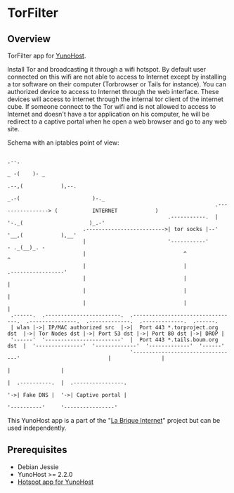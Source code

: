 # TorFilter
## Overview

TorFilter app for [YunoHost](http://yunohost.org/).

Install Tor and broadcasting it through a wifi hotspot. By default user
connected on this wifi are not able to access to Internet except by installing
a tor software on their computer (Torbrowser or Tails for instance). You can
authorized device to access to Internet through the web interface. These
devices will access to internet through the internal tor client of the internet
cube. If someone connect to the Tor wifi and is not allowed to access to
Internet and doesn't have a tor application on his computer, he will be
redirect to a captive portal when he open a web browser and go to any web site.

Schema with an iptables point of view:
   
                                                                                                       .--.               
                                                                                                   _ -(    )- _           
                                                                                              .--,(            ),--.      
                                                                                          _.-(                       )-._ 
                                                                      .----------------> (           INTERNET            )
                                                       .-----------.  |                   '-._(                     )_.-' 
                            .------------------------->| tor socks |--'                        '__,(            ),__'     
                            |                          '-----------'                                - ._(__)_. -          
                            |                               ^                                            ^
                            |                               |                          .-----------------'
                            |                               |                          |
                            |                               |                          |
                            |                               |                          |
     .------.  .------------------------.  .---------------------------------.  .---------------.  .-------------.  .-------------.  .------.
     | wlan |->| IP/MAC authorized src  |->|  Port 443 *.torproject.org dst  |->| Tor Nodes dst |->| Port 53 dst |->| Port 80 dst |->| DROP |
     '------'  '------------------------'  |  Port 443 *.tails.boum.org dst  |  '---------------'  '-------------'  '-------------'  '------'
                                           '---------------------------------'                            |                |
                                                                                                          |                |
                                                                                                          |  .----------.  |  .----------------.
                                                                                                          '->| Fake DNS |  '->| Captive portal |
                                                                                                             '----------'     '----------------'  
       
   
This YunoHost app is a part of the "[La Brique Internet](http://labriqueinter.net)" project but can be used independently.

## Prerequisites

* Debian Jessie
* YunoHost >= 2.2.0
* [Hotspot app for YunoHost](https://github.com/labriqueinternet/hotspot_ynh)
